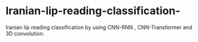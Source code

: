 # Iranian-lip-reading-classification-
Iranian lip reading classification by using CNN-RNN , CNN-Transformer and 3D convolution.
